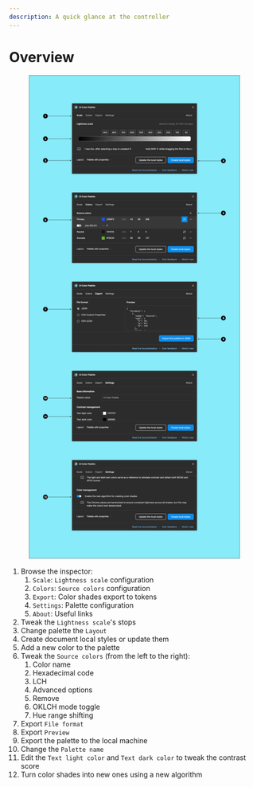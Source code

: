 ```yaml
---
description: A quick glance at the controller
---
```


# Overview

<figure><img src="../.gitbook/assets/edit_palette-overview.png" alt=""><figcaption></figcaption></figure>

1. Browse the inspector:
   1. `Scale`: `Lightness scale` configuration
   2. `Colors`: `Source colors` configuration
   3. `Export`: Color shades export to tokens
   4. `Settings`: Palette configuration
   5. `About`: Useful links
2. Tweak the `Lightness scale`'s stops
3. Change palette the `Layout`
4. Create document local styles or update them
5. Add a new color to the palette
6. Tweak the `Source colors` (from the left to the right):
   1. Color name
   2. Hexadecimal code
   3. LCH
   4. Advanced options
   5. Remove
   6. OKLCH mode toggle
   7. Hue range shifting
7. Export `File format`
8. Export `Preview`
9. Export the palette to the local machine
10. Change the `Palette name`
11. Edit the `Text light color` and `Text dark color` to tweak the contrast score
12. Turn color shades into new ones using a new algorithm
